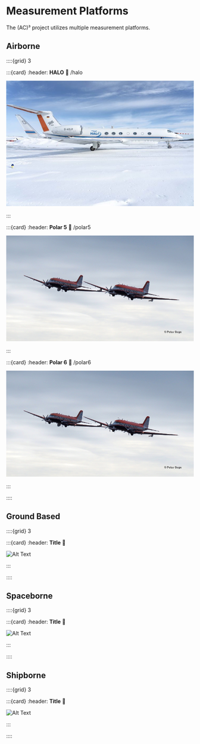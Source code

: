 # Measurement Platforms
The (AC)³ project utilizes multiple measurement platforms.

## Airborne

::::{grid} 3

:::{card} 
:header: **HALO**
:link: /halo

![HALO](./figures/HALO.jpg)
 
:::

:::{card}
:header: **Polar 5**
:link: /polar5

![Polar5](./figures/home_planes_small.png)

:::

:::{card}
:header: **Polar 6**
:link: /polar6

![Polar6](./figures/home_planes_small.png)

:::

::::

## Ground Based

::::{grid} 3

:::{card} 
:header: **Title**
:link:

![Alt Text](./figures/)
 
:::

::::

## Spaceborne

::::{grid} 3

:::{card} 
:header: **Title**
:link:

![Alt Text](./figures/)
 
:::

::::

## Shipborne

::::{grid} 3

:::{card} 
:header: **Title**
:link:

![Alt Text](./figures/)
 
:::

::::